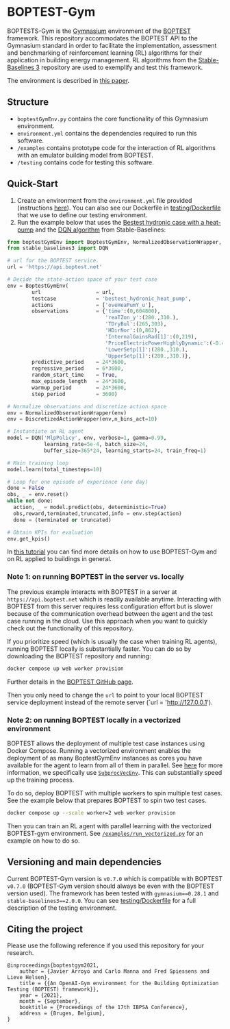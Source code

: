 # BOPTEST-Gym

BOPTESTS-Gym is the [Gymnasium](https://gymnasium.farama.org/index.html) environment of the [BOPTEST](https://github.com/ibpsa/project1-boptest) framework. This repository accommodates the BOPTEST API to the Gymnasium standard in order to facilitate the implementation, assessment and benchmarking of reinforcement learning (RL) algorithms for their application in building energy management. RL algorithms from the [Stable-Baselines 3](https://github.com/DLR-RM/stable-baselines3) repository are used to exemplify and test this framework. 

The environment is described in [this paper](https://www.researchgate.net/publication/354386346_An_OpenAI-Gym_environment_for_the_Building_Optimization_Testing_BOPTEST_framework). 

## Structure
- `boptestGymEnv.py` contains the core functionality of this Gymnasium environment.
- `environment.yml` contains the dependencies required to run this software. 
- `/examples` contains prototype code for the interaction of RL algorithms with an emulator building model from BOPTEST. 
- `/testing` contains code for testing this software. 

## Quick-Start

1) Create an environment from the `environment.yml` file provided (instructions [here](https://docs.conda.io/projects/conda/en/latest/user-guide/tasks/manage-environments.html#creating-an-environment-from-an-environment-yml-file)). You can also see our Dockerfile in [testing/Dockerfile](testing/Dockerfile) that we use to define our testing environment. 
2) Run the example below that uses the [Bestest hydronic case with a heat-pump](https://github.com/ibpsa/project1-boptest/tree/master/testcases/bestest_hydronic_heat_pump) and the [DQN algorithm](https://stable-baselines3.readthedocs.io/en/master/modules/dqn.html) from Stable-Baselines: 

```python
from boptestGymEnv import BoptestGymEnv, NormalizedObservationWrapper, DiscretizedActionWrapper
from stable_baselines3 import DQN

# url for the BOPTEST service. 
url = 'https://api.boptest.net' 

# Decide the state-action space of your test case
env = BoptestGymEnv(
        url                  = url,
        testcase             = 'bestest_hydronic_heat_pump',
        actions              = ['oveHeaPumY_u'],
        observations         = {'time':(0,604800),
                                'reaTZon_y':(280.,310.),
                                'TDryBul':(265,303),
                                'HDirNor':(0,862),
                                'InternalGainsRad[1]':(0,219),
                                'PriceElectricPowerHighlyDynamic':(-0.4,0.4),
                                'LowerSetp[1]':(280.,310.),
                                'UpperSetp[1]':(280.,310.)}, 
        predictive_period    = 24*3600, 
        regressive_period    = 6*3600, 
        random_start_time    = True,
        max_episode_length   = 24*3600,
        warmup_period        = 24*3600,
        step_period          = 3600)

# Normalize observations and discretize action space
env = NormalizedObservationWrapper(env)
env = DiscretizedActionWrapper(env,n_bins_act=10)

# Instantiate an RL agent
model = DQN('MlpPolicy', env, verbose=1, gamma=0.99,
            learning_rate=5e-4, batch_size=24, 
            buffer_size=365*24, learning_starts=24, train_freq=1)

# Main training loop
model.learn(total_timesteps=10)

# Loop for one episode of experience (one day)
done = False
obs, _ = env.reset()
while not done:
  action, _ = model.predict(obs, deterministic=True) 
  obs,reward,terminated,truncated,info = env.step(action)
  done = (terminated or truncated)

# Obtain KPIs for evaluation
env.get_kpis()

```

In [this tutorial](https://github.com/ibpsa/project1-boptest-gym/blob/master/docs/tutorials/CCAI_Summer_School_2022/Building_Control_with_RL_using_BOPTEST.ipynb) you can find more details on how to use BOPTEST-Gym and on RL applied to buildings in general. 

### Note 1: on running BOPTEST in the server vs. locally
The previous example interacts with BOPTEST in a server at `https://api.boptest.net` which is readily available anytime. Interacting with BOPTEST from this server requires less configuration effort but is slower because of the communication overhead between the agent and the test case running in the cloud. Use this approach when you want to quickly check out the functionality of this repository. 

If you prioritize speed (which is usually the case when training RL agents), running BOPTEST locally is substantially faster. 
You can do so by downloading the BOPTEST repository and running:
```bash
docker compose up web worker provision

```

Further details in the [BOPTEST GitHub page](https://github.com/ibpsa/project1-boptest/blob/master/README.md#quick-start-to-deploy-and-use-boptest-on-a-local-computer). 

Then you only need to change the `url` to point to your local BOPTEST service deployment instead of the remote server (`url = 'http://127.0.0.1').

### Note 2: on running BOPTEST locally in a vectorized environment

BOPTEST allows the deployment of multiple test case instances using Docker Compose. 
Running a vectorized environment enables the deployment of as many BoptestGymEnv instances as cores you have available for the agent to learn from all of them in parallel. See [here](https://stable-baselines3.readthedocs.io/en/master/guide/vec_envs.html) for more information, we specifically use [`SubprocVecEnv`](https://stable-baselines3.readthedocs.io/en/master/guide/vec_envs.html#subprocvecenv). This can substantially speed up the training process. 

To do so, deploy BOPTEST with multiple workers to spin multiple test cases. See the example below that prepares BOPTEST to spin two test cases.

```bash
docker compose up --scale worker=2 web worker provision
```

Then you can train an RL agent with parallel learning with the vectorized BOPTEST-gym environment. See [`/examples/run_vectorized.py`](https://github.com/ibpsa/project1-boptest-gym/blob/master/examples/run_vectorized.py) for an example on how to do so. 

## Versioning and main dependencies

Current BOPTEST-Gym version is `v0.7.0` which is compatible with BOPTEST `v0.7.0` 
(BOPTEST-Gym version should always be even with the BOPTEST version used). 
The framework has been tested with `gymnasium==0.28.1` and `stable-baselines3==2.0.0`.
You can see [testing/Dockerfile](testing/Dockerfile) for a full description of the testing environment. 

## Citing the project

Please use the following reference if you used this repository for your research.

```
@inproceedings{boptestgym2021,
	author = {Javier Arroyo and Carlo Manna and Fred Spiessens and Lieve Helsen},
	title = {{An OpenAI-Gym environment for the Building Optimization Testing (BOPTEST) framework}},
	year = {2021},
	month = {September},
	booktitle = {Proceedings of the 17th IBPSA Conference},
	address = {Bruges, Belgium},
}

```